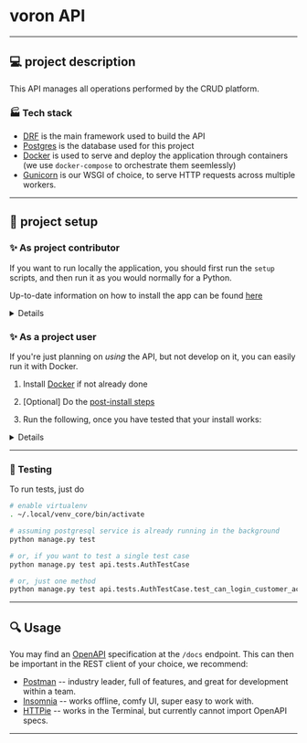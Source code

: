 # voron API

---

## 💻 project description

This API manages all operations performed by the CRUD platform.

### 🏭 Tech stack

- [DRF](https://www.django-rest-framework.org/) is the main framework used to build the API
- [Postgres](https://www.postgresql.org/) is the database used for this project
- [Docker](https://www.docker.com/) is used to serve and deploy the application through containers (we use `docker-compose` to orchestrate them seemlessly)
- [Gunicorn](https://gunicorn.org/) is our WSGI of choice, to serve HTTP requests across multiple workers.

---

## 📐 project setup

### ✨ As project contributor

If you want to run locally the application, you should first run the `setup` scripts,
and then run it as you would normally for a Python.

Up-to-date information on how to install the app can be found [here](../toolbox/docs/CONTRIBUTE.md)

<details>

> Note: it is recommanded to use [ASDF](https://asdf-vm.com/guide/getting-started.html) to ensure maximum compatibility.
> In our case, we use it to specify the Python version, which is currently `3.10.8`

Install setup:

```bash

# go to the project root directory
cd voron

# setup your own .env file
cp .env-dist .env
vim .env # put your actual .env values here

# add the DOMAIN_NAME value from your .env file in /etc/hosts
# we will use voron.lan in that example
#
#
sudo echo "127.0.0.1   voron.lan" >> /etc/hosts

# run the database setup script:
# - will assume you're running Ubuntu for the postgresql installation etc
# - will automatically install packages, such as Postgresql 15.
#
# [!] if you have another install running on port 5432, it could create conflicts!
./../toolbox/scripts/setup.sh

# create a virtual env
python -m venv ~/.local/venv_core

# enable the virtual env
. ~/.local/venv_core/bin/activate

# install pip dependencies
pip install -r requirements.txt

# migrations should already be done, so you can just run the server
python manage.py runserver 8080

# if you need to create new migrations (make sure postgresql is running and you have your env values set up)
python manage.py makemigrations # OPTIONAL
python manage.py migrate

# or, if you wish to interact with the models directly:
python manage.py shell
```

</details>

### ✨ As a project user

If you're just planning on _using_ the API, but not develop on it, you can easily run it with Docker.

1. Install [Docker](https://docs.docker.com/engine/install/ubuntu/) if not already done

2. [Optional] Do the [post-install steps](https://docs.docker.com/engine/install/linux-postinstall/)

3. Run the following, once you have tested that your install works:

<details>

```bash

# build the image
docker build . -t core

# Optionally, create your own .env file
cp .env-dist .env
vim .env

# add the DOMAIN_NAME value from your .env file in /etc/hosts
# we will use voron.lan in that example
#
#
sudo echo "127.0.0.1   voron.lan" >> /etc/hosts

# run on port 8080 (assuming postgresql daemon is running and migrations have been done)
docker run -p "8080:8080" --env-file .env core

```

</details>

---

### 🧪 Testing

To run tests, just do
```bash
# enable virtualenv
. ~/.local/venv_core/bin/activate

# assuming postgresql service is already running in the background
python manage.py test

# or, if you want to test a single test case
python manage.py test api.tests.AuthTestCase

# or, just one method
python manage.py test api.tests.AuthTestCase.test_can_login_customer_account
```

---

## 🔍 Usage

You may find an [OpenAPI](https://www.openapis.org/) specification at the `/docs` endpoint.
This can then be important in the REST client of your choice, we recommend:
- [Postman](https://www.postman.com/) -- industry leader, full of features, and great for development within a team.
- [Insomnia](https://insomnia.rest/) -- works offline, comfy UI, super easy to work with.
- [HTTPie](https://httpie.io/docs/cli) -- works in the Terminal, but currently cannot import OpenAPI specs.

---

